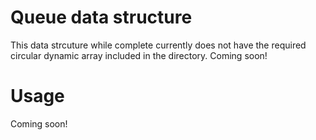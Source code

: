 # Queue data structure

This data strcuture while complete currently does not have the required circular dynamic array included in the directory. Coming soon!

# Usage
Coming soon!
